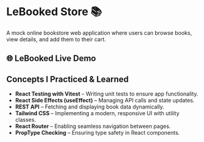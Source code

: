 # LeBooked Store 📚

A mock online bookstore web application where users can browse books, view details, and add them to their cart.

## 🌐 LeBooked Live Demo

## Concepts I Practiced & Learned

- **React Testing with Vitest** – Writing unit tests to ensure app functionality.
- **React Side Effects (useEffect)** – Managing API calls and state updates.
- **REST API** – Fetching and displaying book data dynamically.
- **Tailwind CSS** – Implementing a modern, responsive UI with utility classes.
- **React Router** – Enabling seamless navigation between pages.
- **PropType Checking** – Ensuring type safety in React components.